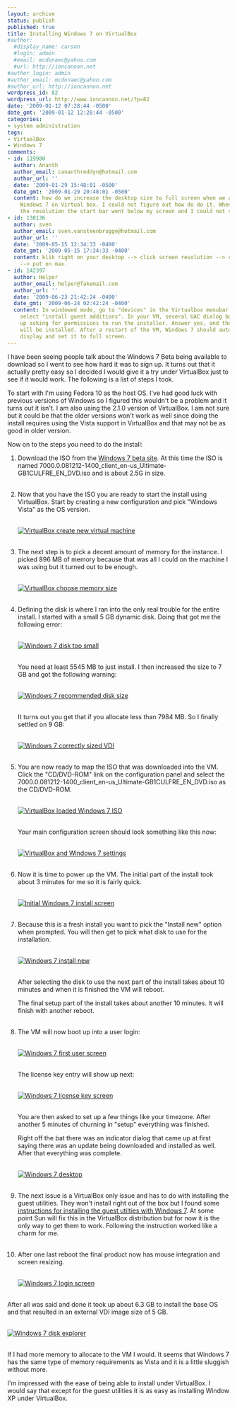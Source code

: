 ```yaml
---
layout: archive
status: publish
published: true
title: Installing Windows 7 on VirtualBox
#author:
  #display_name: carson
  #login: admin
  #email: mcdonaec@yahoo.com
  #url: http://ioncannon.net
#author_login: admin
#author_email: mcdonaec@yahoo.com
#author_url: http://ioncannon.net
wordpress_id: 82
wordpress_url: http://www.ioncannon.net/?p=82
date: '2009-01-12 07:28:44 -0500'
date_gmt: '2009-01-12 12:28:44 -0500'
categories:
- system administration
tags:
- VirtualBox
- Windows 7
comments:
- id: 119980
  author: Ananth
  author_email: cananthreddyn@hotmail.com
  author_url: ''
  date: '2009-01-29 15:48:01 -0500'
  date_gmt: '2009-01-29 20:48:01 -0500'
  content: how do we increase the desktop size to full screen when we are running
    Windows 7 on Virtual box. I could not figure out how do do it. When I increased
    the resolution the start bar went below my screen and I could not see it.
- id: 138136
  author: sven
  author_email: sven.vansteenbrugge@hotmail.com
  author_url: ''
  date: '2009-05-15 12:34:33 -0400'
  date_gmt: '2009-05-15 17:34:33 -0400'
  content: klik right on your desktop --> click screen resolution --> click resolution
    --> put on max.
- id: 142397
  author: Helper
  author_email: helper@fakemail.com
  author_url: ''
  date: '2009-06-23 21:42:24 -0400'
  date_gmt: '2009-06-24 02:42:24 -0400'
  content: In windowed mode, go to "devices" in the Virtualbox menubar. Under devices,
    select "install guest additions". In your VM, several UAC dialog boxes will pop
    up asking for permissions to run the installer. Answer yes, and the guest additions
    will be installed. After a restart of the VM, Windows 7 should auto detect your
    display and set it to full screen.
---
```


I have been seeing people talk about the Windows 7 Beta being available to download so I went to see how hard it was to sign up. It turns out that it actually pretty easy so I decided I would give it a try under VirtualBox just to see if it would work. The following is a list of steps I took.

To start with I'm using Fedora 10 as the host OS. I've had good luck with previous versions of Windows so I figured this wouldn't be a problem and it turns out it isn't. I am also using the 2.1.0 version of VirtualBox. I am not sure but it could be that the older versions won't work as well since doing the install requires using the Vista support in VirtualBox and that may not be as good in older version.

Now on to the steps you need to do the install:

1. Download the ISO from the <a href="http://technet.microsoft.com/en-us/evalcenter/dd353205.aspx">Windows 7 beta site</a>. At this time the ISO is named 7000.0.081212-1400_client_en-us_Ultimate-GB1CULFRE_EN_DVD.iso and is about 2.5G in size.<br/><br/>

2. Now that you have the ISO you are ready to start the install using VirtualBox. Start by creating a new configuration and pick "Windows Vista" as the OS version.<br/><br/>

    <a href="/assets/img/vbwin7/Screenshot-1-CreateNewVirtualMachine.png"><img title="VirtualBox create new virtual machine" alt="VirtualBox create new virtual machine" src="/assets/img/vbwin7/Screenshot-1-CreateNewVirtualMachine_small.png"/></a><br/><br/>

3. The next step is to pick a decent amount of memory for the instance. I picked 896 MB of memory because that was all I could on the machine I was using but it turned out to be enough.<br/><br/>

    <a href="/assets/img/vbwin7/Screenshot-2-CreateNewVirtualMachine.png"><img title="VirtualBox choose memory size" alt="VirtualBox choose memory size" src="/assets/img/vbwin7/Screenshot-2-CreateNewVirtualMachine_small.png"/></a><br/><br/>

4. Defining the disk is where I ran into the only real trouble for the entire install. I started with a small 5 GB dynamic disk. Doing that got me the following error:<br/><br/>

    <a href="/assets/img/vbwin7/Screenshot-8-Window7Base[Running]-SunxVMVirtualBox.png"><img title="Windows 7 disk too small" alt="Windows 7 disk too small" src="/assets/img/vbwin7/Screenshot-8-Window7Base[Running]-SunxVMVirtualBox_small.png"/></a><br/><br/>

    You need at least 5545 MB to just install. I then increased the size to 7 GB and got the following warning:<br/><br/>

    <a href="/assets/img/vbwin7/Screenshot-9-Window7Base[Running]-SunxVMVirtualBox.png"><img title="Windows 7 recommended disk size" alt="Windows 7 recommended disk size" src="/assets/img/vbwin7/Screenshot-9-Window7Base[Running]-SunxVMVirtualBox_small.png"/></a><br/><br/>

    It turns out you get that if you allocate less than 7984 MB. So I finally settled on 9 GB:<br/><br/>

    <a href="/assets/img/vbwin7/Screenshot-3-CreateNewVirtualMachine.png"><img title="Windows 7 correctly sized VDI" alt="Windows 7 correctly sized VDI" src="/assets/img/vbwin7/Screenshot-3-CreateNewVirtualMachine_small.png"/></a><br/><br/>

5. You are now ready to map the ISO that was downloaded into the VM. Click the "CD/DVD-ROM" link on the configuration panel and select the 7000.0.081212-1400_client_en-us_Ultimate-GB1CULFRE_EN_DVD.iso as the CD/DVD-ROM.<br/><br/>

    <a href="/assets/img/vbwin7/Screenshot-4-Window7Base-Settings.png"><img title="VirtualBox loaded Windows 7 ISO" alt="VirtualBox loaded Windows 7 ISO" src="/assets/img/vbwin7/Screenshot-4-Window7Base-Settings_small.png"/></a><br/><br/>

    Your main configuration screen should look something like this now:<br/><br/>

    <a href="/assets/img/vbwin7/Screenshot-5-SunxVMVirtualBox.png"><img title="VirtualBox and Windows 7 settings" alt="VirtualBox and Windows 7 settings" src="/assets/img/vbwin7/Screenshot-5-SunxVMVirtualBox_small.png"/></a>  <br/><br/>

6. Now it is time to power up the VM. The initial part of the install took about 3 minutes for me so it is fairly quick.<br/><br/>

    <a href="/assets/img/vbwin7/Screenshot-6-Window7Base[Running]-SunxVMVirtualBox.png"><img title="Initial Windows 7 install screen" alt="Initial Windows 7 install screen" src="/assets/img/vbwin7/Screenshot-6-Window7Base[Running]-SunxVMVirtualBox_small.png"/></a>  <br/><br/>

7. Because this is a fresh install you want to pick the "Install new" option when prompted. You will then get to pick what disk to use for the installation.<br/><br/>

    <a href="/assets/img/vbwin7/Screenshot-7-Window7Base[Running]-SunxVMVirtualBox.png"><img title="Windows 7 install new" alt="Windows 7 install new" src="/assets/img/vbwin7/Screenshot-7-Window7Base[Running]-SunxVMVirtualBox_small.png"/></a>  <br/><br/>

    After selecting the disk to use the next part of the install takes about 10 minutes and when it is finished the VM will reboot. <br/>

    The final setup part of the install takes about another 10 minutes. It will finish with another reboot.<br/><br/>

8. The VM will now boot up into a user login:<br/><br/>

    <a href="/assets/img/vbwin7/Screenshot-10-Window7Base[Running]-SunxVMVirtualBox.png"><img title="Windows 7 first user screen" alt="Windows 7 first user screen" src="/assets/img/vbwin7/Screenshot-10-Window7Base[Running]-SunxVMVirtualBox_small.png "/></a>  <br/><br/>

    The license key entry will show up next:<br/><br/>

    <a href="/assets/img/vbwin7/Screenshot-11-Window7Base[Running]-SunxVMVirtualBox.png"><img title="Windows 7 license key screen" alt="Windows 7 license key screen" src="/assets/img/vbwin7/Screenshot-11-Window7Base[Running]-SunxVMVirtualBox_small.png"/></a>  <br/><br/>

    You are then asked to set up a few things like your timezone. After another 5 minutes of churning in "setup" everything was finished. <br/>

    Right off the bat there was an indicator dialog that came up at first saying there was an update being downloaded and installed as well. After that everything was complete.<br/><br/>

    <a href="/assets/img/vbwin7/Screenshot-12-Final.png"><img title="Windows 7 desktop" alt="Windows 7 desktop" src="/assets/img/vbwin7/Screenshot-12-Final_small.png"/></a>  <br/><br/>

9. The next issue is a VirtualBox only issue and has to do with installing the guest utilities. They won't install right out of the box but I found some <a href="http://www.ideaexcursion.com/2008/12/31/installing-windows-7-beta-1-in-virtualbox-210/">instructions for installing the guest utilties with Windows 7</a>. At some point Sun will fix this in the VirtualBox distribution but for now it is the only way to get them to work. Following the instruction worked like a charm for me.<br/><br/>

10. After one last reboot the final product now has mouse integration and screen resizing.<br/><br/>

    <a href="/assets/img/vbwin7/Screenshot-13-Window7Base[Running]-SunxVMVirtualBox.png"><img title="Windows 7 login screen" alt="Windows 7 login screen" src="/assets/img/vbwin7/Screenshot-13-Window7Base[Running]-SunxVMVirtualBox_small.png"/></a> <br/><br/>

After all was said and done it took up about 6.3 GB to install the base OS and that resulted in an external VDI image size of 5 GB.<br/><br/>

<a href="/assets/img/vbwin7/Screenshot-14-Window7Base[Running]-SunxVMVirtualBox.png"><img title="Windows 7 disk explorer" alt="Windows 7 disk explorer" src="/assets/img/vbwin7/Screenshot-14-Window7Base[Running]-SunxVMVirtualBox_small.png"/></a> <br/><br/>

If I had more memory to allocate to the VM I would. It seems that Windows 7 has the same type of memory requirements as Vista and it is a little sluggish without more.

I'm impressed with the ease of being able to install under VirtualBox. I would say that except for the guest utilities it is as easy as installing Window XP under VirtualBox.

